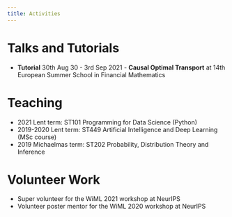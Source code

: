```yaml
---
title: Activities
---
```


# Talks and Tutorials 
- **Tutorial** 30th Aug 30 - 3rd Sep 2021 - **Causal Optimal Transport** at 14th European Summer School in Financial Mathematics

# Teaching 
- 2021 Lent term: ST101 Programming for Data Science (Python)
- 2019-2020 Lent term: ST449 Artificial Intelligence and Deep Learning (MSc course)
- 2019 Michaelmas term: ST202 Probability, Distribution Theory and Inference

# Volunteer Work
- Super volunteer for the WiML 2021 workshop at NeurIPS
- Volunteer poster mentor for the WiML 2020 workshop at NeurIPS




